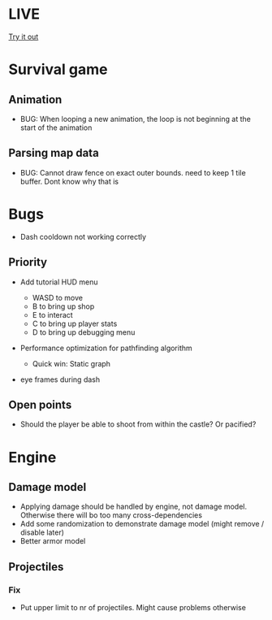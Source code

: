 # LIVE
[Try it out](https://lucb31.github.io/game-engine-go/)

# Survival game
## Animation
- BUG: When looping a new animation, the loop is not beginning at the start of the animation 

## Parsing map data
- BUG: Cannot draw fence on exact outer bounds. need to keep 1 tile buffer. Dont know why that is

# Bugs
- Dash cooldown not working correctly
## Priority
- Add tutorial HUD menu
    - WASD to move
    - B to bring up shop
    - E to interact
    - C to bring up player stats
    - D to bring up debugging menu

- Performance optimization for pathfinding algorithm
    - Quick win: Static graph

- eye frames during dash

## Open points
- Should the player be able to shoot from within the castle? Or pacified?

# Engine

## Damage model
- Applying damage should be handled by engine, not damage model. Otherwise there will bo too many cross-dependencies
- Add some randomization to demonstrate damage model (might remove / disable later) 
- Better armor model

## Projectiles
### Fix
- Put upper limit to nr of projectiles. Might cause problems otherwise


